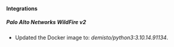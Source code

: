 #### Integrations
##### Palo Alto Networks WildFire v2
- Updated the Docker image to: *demisto/python3:3.10.14.91134*.
